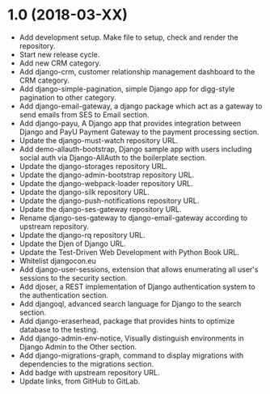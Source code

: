 1.0 (2018-03-XX)
================
- Add development setup. Make file to setup, check and render the repository.
- Start new release cycle.
- Add new CRM category.
- Add django-crm, customer relationship management dashboard to the CRM category.
- Add django-simple-pagination, simple Django app for digg-style pagination to other category.
- Add django-email-gateway, a django package which act as a gateway to send emails from SES to Email section.
- Add django-payu, A Django app that provides integration between Django and PayU Payment Gateway to the payment processing section.
- Update the django-must-watch repository URL.
- Add demo-allauth-bootstrap, Django sample app with users including social auth via Django-AllAuth to the boilerplate section.
- Update the django-storages repository URL.
- Update the django-admin-bootstrap repository URL.
- Update the django-webpack-loader repository URL.
- Update the django-silk repository URL.
- Update the django-push-notifications repository URL.
- Update the django-ses-gateway repository URL.
- Rename django-ses-gateway to django-email-gateway according to upstream repository.
- Update the django-rq repository URL.
- Update the Djen of Django URL.
- Update the Test-Driven Web Development with Python Book URL.
- Whitelist djangocon.eu
- Add django-user-sessions, extension that allows enumerating all user's sessions to the security section.
- Add djoser, a REST implementation of Django authentication system to the authentication section.
- Add djangoql, advanced search language for Django to the search section.
- Add django-eraserhead, package that provides hints to optimize database to the testing.
- Add django-admin-env-notice, Visually distinguish environments in Django Admin to the Other section.
- Add django-migrations-graph, command to display migrations with dependencies to the migrations section.
- Add badge with upstream repository URL.
- Update links, from GitHub to GitLab.
